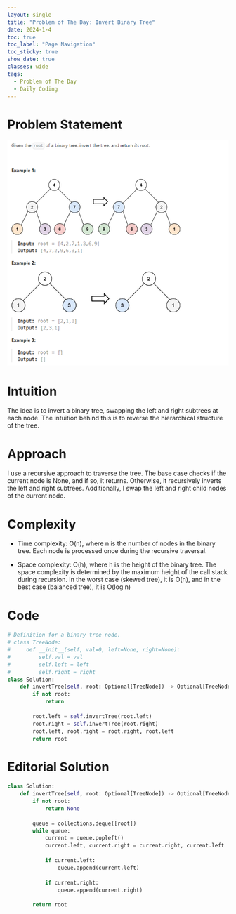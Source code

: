 ```yaml
---
layout: single
title: "Problem of The Day: Invert Binary Tree"
date: 2024-1-4
toc: true
toc_label: "Page Navigation"
toc_sticky: true
show_date: true
classes: wide
tags:
  - Problem of The Day
  - Daily Coding
---
```

# Problem Statement
[![problem](/assets/images/2024-01-04_14-42-35-invert-binary-tree.png)](/assets/images/2024-01-04_14-42-35-invert-binary-tree.png)

# Intuition
The idea is to invert a binary tree, swapping the left and right subtrees at each node. The intuition behind this is to reverse the hierarchical structure of the tree.

# Approach
I use a recursive approach to traverse the tree. The base case checks if the current node is None, and if so, it returns. Otherwise, it recursively inverts the left and right subtrees. Additionally, I swap the left and right child nodes of the current node.

# Complexity
- Time complexity:
O(n), where n is the number of nodes in the binary tree. Each node is processed once during the recursive traversal.

- Space complexity:
O(h), where h is the height of the binary tree. The space complexity is determined by the maximum height of the call stack during recursion. In the worst case (skewed tree), it is O(n), and in the best case (balanced tree), it is O(log n)

# Code
```python
# Definition for a binary tree node.
# class TreeNode:
#     def __init__(self, val=0, left=None, right=None):
#         self.val = val
#         self.left = left
#         self.right = right
class Solution:
    def invertTree(self, root: Optional[TreeNode]) -> Optional[TreeNode]:
        if not root:
            return
        
        root.left = self.invertTree(root.left)
        root.right = self.invertTree(root.right)
        root.left, root.right = root.right, root.left
        return root
```

# Editorial Solution
```python
class Solution:
    def invertTree(self, root: Optional[TreeNode]) -> Optional[TreeNode]:
        if not root:
            return None
        
        queue = collections.deque([root])
        while queue:
            current = queue.popleft()
            current.left, current.right = current.right, current.left
            
            if current.left:
                queue.append(current.left)
            
            if current.right:
                queue.append(current.right)
        
        return root
```
